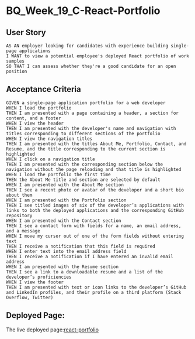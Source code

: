 # BQ_Week_19_C-React-Portfolio
## User Story
`AS AN employer looking for candidates with experience building single-page applications`  
`I WANT to view a potential employee's deployed React portfolio of work samples`  
`SO THAT I can assess whether they're a good candidate for an open position`  
## Acceptance Criteria
`GIVEN a single-page application portfolio for a web developer`  
`WHEN I load the portfolio`  
`THEN I am presented with a page containing a header, a section for content, and a footer`  
`WHEN I view the header`  
`THEN I am presented with the developer's name and navigation with titles corresponding to different sections of the portfolio`  
`WHEN I view the navigation titles`  
`THEN I am presented with the titles About Me, Portfolio, Contact, and Resume, and the title corresponding to the current section is highlighted`  
`WHEN I click on a navigation title`  
`THEN I am presented with the corresponding section below the navigation without the page reloading and that title is highlighted`  
`WHEN I load the portfolio the first time`  
`THEN the About Me title and section are selected by default`  
`WHEN I am presented with the About Me section`  
`THEN I see a recent photo or avatar of the developer and a short bio about them`  
`WHEN I am presented with the Portfolio section`  
`THEN I see titled images of six of the developer’s applications with links to both the deployed applications and the corresponding GitHub repository`  
`WHEN I am presented with the Contact section`  
`THEN I see a contact form with fields for a name, an email address, and a message`  
`WHEN I move my cursor out of one of the form fields without entering text`  
`THEN I receive a notification that this field is required`  
`WHEN I enter text into the email address field`  
`THEN I receive a notification if I have entered an invalid email address`  
`WHEN I am presented with the Resume section`  
`THEN I see a link to a downloadable resume and a list of the developer’s proficiencies`  
`WHEN I view the footer`  
`THEN I am presented with text or icon links to the developer’s GitHub and LinkedIn profiles, and their profile on a third platform (Stack Overflow, Twitter)`  
## Deployed Page:
The live deployed page:[react-portfolio](https://cffhr99.github.io/BQ_Week_19_C-React-Portfolio/)

